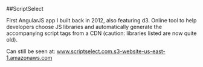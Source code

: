 ##ScriptSelect

First AngularJS app I built back in 2012, also featuring d3.  Online tool to help developers choose JS libraries and automatically generate the accompanying script tags from a CDN (caution: libraries listed are now quite old).

Can still be seen at: www.scriptselect.com.s3-website-us-east-1.amazonaws.com
